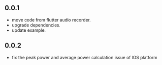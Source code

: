## 0.0.1

* move code from flutter audio recorder.
* upgrade dependencies.
* update example.


## 0.0.2

* fix the peak power and average power calculation issue of IOS platform 